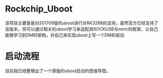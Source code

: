 # Rockchip_Uboot
该项目主要是是对201709版的uboot进行对RK3288的支持，虽然官方已经支持了该版本，但可以通过相关的uboot学习来适配其ROCKUSB与mmc的框架，让自己能够学习到DM的架构，并自己来实现uboot上写一个DM的驱动

# 启动流程
目前我已经整理出了一个原版的uboot启动的思维导图。

